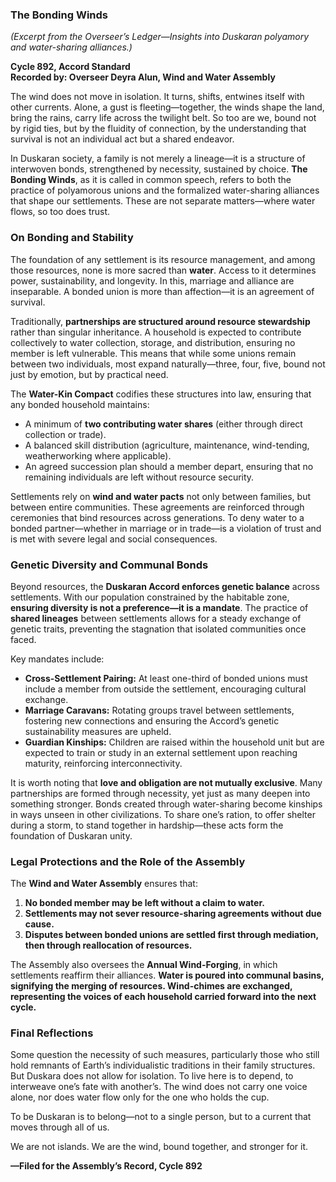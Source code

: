 ### **The Bonding Winds**  
*(Excerpt from the Overseer’s Ledger—Insights into Duskaran polyamory and water-sharing alliances.)*  

**Cycle 892, Accord Standard**  
**Recorded by: Overseer Deyra Alun, Wind and Water Assembly**  

The wind does not move in isolation. It turns, shifts, entwines itself with other currents. Alone, a gust is fleeting—together, the winds shape the land, bring the rains, carry life across the twilight belt. So too are we, bound not by rigid ties, but by the fluidity of connection, by the understanding that survival is not an individual act but a shared endeavor.  

In Duskaran society, a family is not merely a lineage—it is a structure of interwoven bonds, strengthened by necessity, sustained by choice. **The Bonding Winds**, as it is called in common speech, refers to both the practice of polyamorous unions and the formalized water-sharing alliances that shape our settlements. These are not separate matters—where water flows, so too does trust.  

### **On Bonding and Stability**  

The foundation of any settlement is its resource management, and among those resources, none is more sacred than **water**. Access to it determines power, sustainability, and longevity. In this, marriage and alliance are inseparable. A bonded union is more than affection—it is an agreement of survival.  

Traditionally, **partnerships are structured around resource stewardship** rather than singular inheritance. A household is expected to contribute collectively to water collection, storage, and distribution, ensuring no member is left vulnerable. This means that while some unions remain between two individuals, most expand naturally—three, four, five, bound not just by emotion, but by practical need.  

The **Water-Kin Compact** codifies these structures into law, ensuring that any bonded household maintains:  
- A minimum of **two contributing water shares** (either through direct collection or trade).  
- A balanced skill distribution (agriculture, maintenance, wind-tending, weatherworking where applicable).  
- An agreed succession plan should a member depart, ensuring that no remaining individuals are left without resource security.  

Settlements rely on **wind and water pacts** not only between families, but between entire communities. These agreements are reinforced through ceremonies that bind resources across generations. To deny water to a bonded partner—whether in marriage or in trade—is a violation of trust and is met with severe legal and social consequences.  

### **Genetic Diversity and Communal Bonds**  

Beyond resources, the **Duskaran Accord enforces genetic balance** across settlements. With our population constrained by the habitable zone, **ensuring diversity is not a preference—it is a mandate**. The practice of **shared lineages** between settlements allows for a steady exchange of genetic traits, preventing the stagnation that isolated communities once faced.  

Key mandates include:  
- **Cross-Settlement Pairing:** At least one-third of bonded unions must include a member from outside the settlement, encouraging cultural exchange.  
- **Marriage Caravans:** Rotating groups travel between settlements, fostering new connections and ensuring the Accord’s genetic sustainability measures are upheld.  
- **Guardian Kinships:** Children are raised within the household unit but are expected to train or study in an external settlement upon reaching maturity, reinforcing interconnectivity.  

It is worth noting that **love and obligation are not mutually exclusive**. Many partnerships are formed through necessity, yet just as many deepen into something stronger. Bonds created through water-sharing become kinships in ways unseen in other civilizations. To share one’s ration, to offer shelter during a storm, to stand together in hardship—these acts form the foundation of Duskaran unity.  

### **Legal Protections and the Role of the Assembly**  

The **Wind and Water Assembly** ensures that:  
1. **No bonded member may be left without a claim to water.**  
2. **Settlements may not sever resource-sharing agreements without due cause.**  
3. **Disputes between bonded unions are settled first through mediation, then through reallocation of resources.**  

The Assembly also oversees the **Annual Wind-Forging**, in which settlements reaffirm their alliances. **Water is poured into communal basins, signifying the merging of resources. Wind-chimes are exchanged, representing the voices of each household carried forward into the next cycle.**  

### **Final Reflections**  

Some question the necessity of such measures, particularly those who still hold remnants of Earth’s individualistic traditions in their family structures. But Duskara does not allow for isolation. To live here is to depend, to interweave one’s fate with another’s. The wind does not carry one voice alone, nor does water flow only for the one who holds the cup.  

To be Duskaran is to belong—not to a single person, but to a current that moves through all of us.  

We are not islands. We are the wind, bound together, and stronger for it.  

**—Filed for the Assembly’s Record, Cycle 892**  

